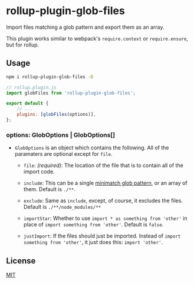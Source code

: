 # rollup-plugin-glob-files

Import files matching a glob pattern and export them as an array.

This plugin works similar to webpack's `require.context` or `require.ensure`, but for rollup.

## Usage

```sh
npm i rollup-plugin-glob-files -D
```

```js
// rollup.plugin.js
import globFiles from 'rollup-plugin-glob-files';

export default {
	// ...
	plugins: [globFiles(options)],
};
```

### options: GlobOptions | GlobOptions[]

-   `GlobOptions` is an object which contains the following. All of the paramaters are optional except for `file`.

    -   `file`: _(required)_: The location of the file that is to contain all of the import code.

    -   `include`: This can be a single [minimatch glob pattern](https://github.com/isaacs/minimatch#minimatch), or an array of them. Default is `./**`.

    -   `exclude`: Same as `include`, except, of course, it excludes the files. Default is `./**/node_modules/**`

    -   `importStar`: Whether to use `import * as something from 'other'` in place of `import something from 'other'`. Default is `false`.

    -   `justImport`: If the files should just be imported. Instead of `import something from 'other'`, it just does this: `import 'other'`.

## License

[MIT](/LICENSE)

